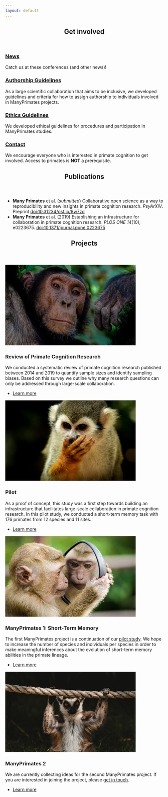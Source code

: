```yaml
---
layout: default
---
```


<!-- Section -->
<section>
	<header class="major">
		<h2>Get involved</h2>
	</header>
	<div class="features">
		<article>
			<span class="icon fa-bullhorn"></span>
			<div class="content">
				<h3><a href="{{ 'news' | absolute_url }}">News</a></h3>
				<p>Catch us at these conferences (and other news)!</p>
			</div>
		</article>
		<article>
			<span class="icon fa-pencil"></span>
			<div class="content">
				<h3><a href="{{ 'authorship' | absolute_url }}">Authorship Guidelines</a></h3>
				<p>As a large scientific collaboration that aims to be inclusive, we developed guidelines and criteria for how to assign authorship to individuals involved in ManyPrimates projects.</p>
			</div>
		</article>
		<article>
			<span class="icon fa-balance-scale"></span>
			<div class="content">
				<h3><a href="{{ 'ethics' | absolute_url }}">Ethics Guidelines</a></h3>
				<p>We developed ethical guidelines for procedures and participation in ManyPrimates studies.</p>
			</div>
		</article>
		<article>
			<span class="icon fa-paper-plane"></span>
			<div class="content">
				<h3><a href="mailto:{{ site.email }}" target="_blank">Contact</a></h3>
				<p>We encourage everyone who is interested in primate cognition to get involved. Access to primates is <strong>NOT</strong> a prerequisite.</p>
			</div>
		</article>
	</div>
</section>

<!-- Section -->
<section>
	<header class="major">
		<h2>Publications</h2>
	</header>
	<div class="pubs">
		<ul>
			<li><strong>Many Primates</strong> et al. (<i>submitted</i>) Collaborative open science as a way to reproducibility and new insights in primate cognition research. <i>PsyArXiV</i>. Preprint <a href="https://doi.org/10.31234/osf.io/8w7zd">doi:10.31234/osf.io/8w7zd</a></li>
			<li><strong>Many Primates</strong> et al. (2019) Establishing an infrastructure for collaboration in primate cognition research. <i>PLOS ONE 14</i>(10), e0223675. <a href="https://doi.org/10.1371/journal.pone.0223675">doi:10.1371/journal.pone.0223675</a></li>
		</ul>
	</div>
</section>

<!-- Section -->
<section>
	<header class="major">
		<h2>Projects</h2>
	</header>
	<div class="posts">
		<article>
			<a href="{{ 'review' | absolute_url }}" class="image"><img src="assets/images/pic10.jpg" alt="" /></a>
			<h3>Review of Primate Cognition Research</h3>
			<p>We conducted a systematic review of primate cognition research published between 2014 and 2019 to quantify sample sizes and identify sampling biases. Based on this survey we outline why many research questions can only be addressed through large-scale collaboration.</p>
			<ul class="actions">
				<li><a href="{{ 'review' | absolute_url }}" class="button">Learn more</a></li>
			</ul>
		</article>
		<article>
			<a href="{{ 'pilot' | absolute_url }}" class="image"><img src="assets/images/pic01.jpg" alt="" /></a>
			<h3>Pilot</h3>
			<p>As a proof of concept, this study was a first step towards building an infrastructure that facilitates large-scale collaboration in primate cognition research. In this pilot study, we conducted a short-term memory task with 176 primates from 12 species and 11 sites. </p>
			<ul class="actions">
				<li><a href="{{ 'pilot' | absolute_url }}" class="button">Learn more</a></li>
			</ul>
		</article>
		<article>
			<a href="{{ 'mp1' | absolute_url }}" class="image"><img src="assets/images/pic04.jpg" alt="" /></a>
			<h3>ManyPrimates 1: Short-Term Memory</h3>
			<p>The first ManyPrimates project is a continuation of our <a href="{{ 'pilot' | absolute_url }}">pilot study</a>. We hope to increase the number of species and individuals per species in order to make meaningful inferences about the evolution of short-term memory abilities in the primate lineage.</p>
			<ul class="actions">
				<li><a href="{{ 'mp1' | absolute_url }}" class="button">Learn more</a></li>
			</ul>
		</article>
		<article>
			<a href="{{ 'mp2' | absolute_url }}" class="image"><img src="assets/images/pic02.jpg" alt="" /></a>
			<h3>ManyPrimates 2</h3>
			<p>We are currently collecting ideas for the second ManyPrimates project. If you are interested in joining the project, please <a href="mailto:{{ site.email }}" target="_blank">get in touch</a>.</p>
			<ul class="actions">
				<li><a href="{{ 'mp2' | absolute_url }}" class="button">Learn more</a></li>
			</ul>
		</article>
	</div>
</section>
